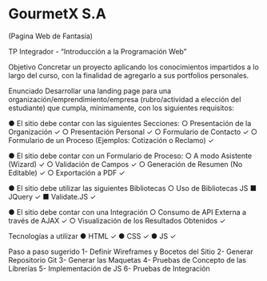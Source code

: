 # GourmetX S.A

(Pagina Web de Fantasía)

TP Integrador - “Introducción a la Programación Web”

Objetivo
Concretar un proyecto aplicando los conocimientos impartidos a lo largo del curso, con la finalidad de agregarlo a sus portfolios personales.

Enunciado
Desarrollar una landing page para una organización/emprendimiento/empresa (rubro/actividad a elección del estudiante) que cumpla, mínimamente, con los siguientes requisitos:

● El sitio debe contar con las siguientes Secciones:
○ Presentación de la Organización ✓
○ Presentación Personal ✓
○ Formulario de Contacto ✓
○ Formulario de un Proceso (Ejemplos: Cotización o Reclamo) ✓

● El sitio debe contar con un Formulario de Proceso:
○ A modo Asistente (Wizard) ✓
○ Validación de Campos ✓
○ Generación de Resumen (No Editable) ✓
○ Exportación a PDF ✓

● El sitio debe utilizar las siguientes Bibliotecas
○ Uso de Bibliotecas JS
■ JQuery ✓
■ Validate.JS ✓

● El sitio debe contar con una Integración
○ Consumo de API Externa a través de AJAX ✓
○ Visualización de los Resultados Obtenidos ✓

Tecnologías a utilizar
● HTML ✓
● CSS ✓
● JS ✓

Paso a paso sugerido
1- Definir Wireframes y Bocetos del Sitio
2- Generar Repositorio Git
3- Generar las Maquetas
4- Pruebas de Concepto de las Librerías
5- Implementación de JS
6- Pruebas de Integración
